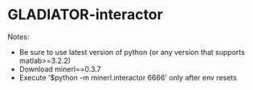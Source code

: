 # GLADIATOR-interactor

Notes:
- Be sure to use latest version of python (or any version that supports matlab>=3.2.2)
- Download minerl==0.3.7 
- Execute '$python -m minerl.interactor 6666' only after env resets
